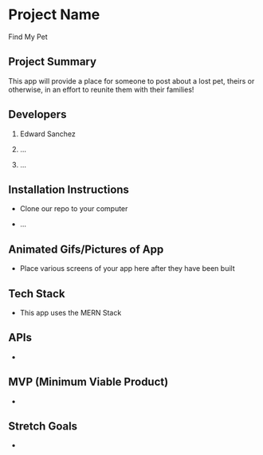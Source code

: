 # Project Name

Find My Pet

## Project Summary

This app will provide a place for someone to post about a lost pet, theirs or otherwise, in an effort to reunite them with their families!

## Developers

1. Edward Sanchez

2. ...

3. ...

## Installation Instructions

- Clone our repo to your computer

- ...


## Animated Gifs/Pictures of App

- Place various screens of your app here after they have been built

## Tech Stack

- This app uses the MERN Stack


## APIs

-

## MVP (Minimum Viable Product)

-


## Stretch Goals

-
